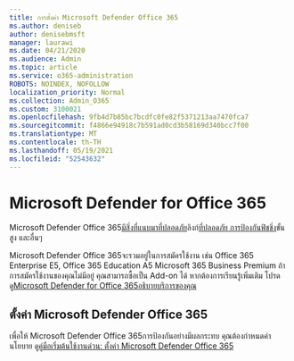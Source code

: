 ```yaml
---
title: การตั้งค่า Microsoft Defender Office 365
ms.author: deniseb
author: denisebmsft
manager: laurawi
ms.date: 04/21/2020
ms.audience: Admin
ms.topic: article
ms.service: o365-administration
ROBOTS: NOINDEX, NOFOLLOW
localization_priority: Normal
ms.collection: Admin_O365
ms.custom: 3100021
ms.openlocfilehash: 9fb4d7b85bc7bcdfc0fe82f5371213aa7470fca7
ms.sourcegitcommit: f4866e94918c7b591ad0cd3b58169d340bcc7f00
ms.translationtype: MT
ms.contentlocale: th-TH
ms.lasthandoff: 05/19/2021
ms.locfileid: "52543632"
---
```

# <a name="microsoft-defender-for-office-365"></a>Microsoft Defender for Office 365

Microsoft Defender Office 365[มีสิ่งที่แนบมา](/microsoft-365/security/office-365-security/atp-safe-attachments)[ที่ปลอดภัย](/microsoft-365/security/office-365-security/atp-safe-links)ลิงก์[ที่ปลอดภัย การป้องกันฟิชชิ่ง](/microsoft-365/security/office-365-security/atp-anti-phishing)ขั้นสูง และอื่นๆ 

Microsoft Defender Office 365จะรวมอยู่ในการสมัครใช้งาน เช่น Office 365 Enterprise E5, Office 365 Education A5 Microsoft 365 Business Premium ถ้าการสมัครใช้งานของคุณไม่มีอยู่ คุณสามารถซื้อเป็น Add-on ได้ หากต้องการเรียนรู้เพิ่มเติม โปรดดู[Microsoft Defender for Office 365อธิบายบริการของคุณ](/office365/servicedescriptions/office-365-advanced-threat-protection-service-description)

## <a name="set-up-microsoft-defender-for-office-365"></a>ตั้งค่า Microsoft Defender Office 365

เพื่อให้ Microsoft Defender Office 365การป้องกันอย่างมีผลกระทบ คุณต้องกําหนดค่านโยบาย ดู[คู่มือเริ่มต้นใช้งานด่วน: ตั้งค่า Microsoft Defender Office 365](/microsoft-365/security/office-365-security/office-365-atp)

